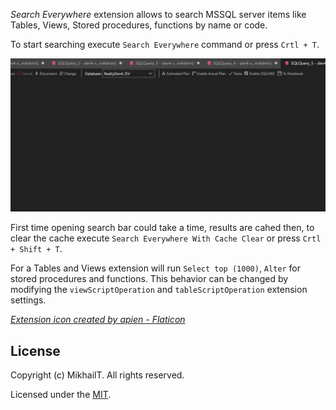 *Search Everywhere* extension allows to search MSSQL server items like Tables, Views, Stored procedures, functions by name or code.

To start searching execute `Search Everywhere` command or press `Crtl + T`. 

![](https://github.com/MikhailProfile/SearchEverywhere/blob/main/gif/SearchEverywhere.gif?raw=true)

First time opening search bar could take a time, results are cahed then, to clear the cache execute `Search Everywhere With Cache Clear`  or press `Crtl + Shift + T`. 

For a Tables and Views extension will run `Select top (1000)`, `Alter` for stored procedures and functions. This behavior can be changed by modifying the `viewScriptOperation` and `tableScriptOperation` extension settings.

 *<a href="https://www.flaticon.com/free-icons/ui" title="ui icons">Extension icon created by apien - Flaticon</a>*

## License

Copyright (c) MikhailT. All rights reserved.

Licensed under the [MIT](https://raw.githubusercontent.com/MikhailProfile/SearchEverywhere/main/LICENSE).